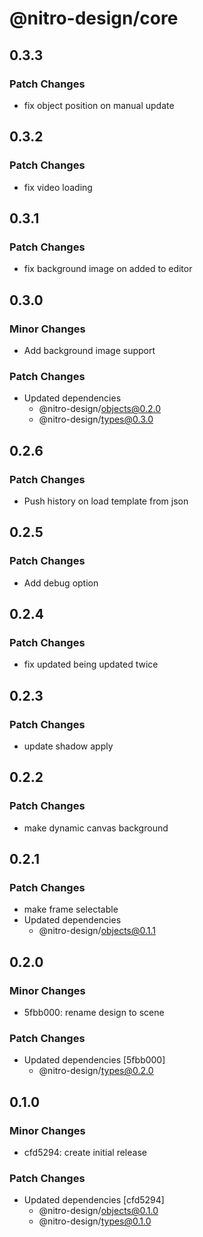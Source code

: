 # @nitro-design/core

## 0.3.3

### Patch Changes

- fix object position on manual update

## 0.3.2

### Patch Changes

- fix video loading

## 0.3.1

### Patch Changes

- fix background image on added to editor

## 0.3.0

### Minor Changes

- Add background image support

### Patch Changes

- Updated dependencies
  - @nitro-design/objects@0.2.0
  - @nitro-design/types@0.3.0

## 0.2.6

### Patch Changes

- Push history on load template from json

## 0.2.5

### Patch Changes

- Add debug option

## 0.2.4

### Patch Changes

- fix updated being updated twice

## 0.2.3

### Patch Changes

- update shadow apply

## 0.2.2

### Patch Changes

- make dynamic canvas background

## 0.2.1

### Patch Changes

- make frame selectable
- Updated dependencies
  - @nitro-design/objects@0.1.1

## 0.2.0

### Minor Changes

- 5fbb000: rename design to scene

### Patch Changes

- Updated dependencies [5fbb000]
  - @nitro-design/types@0.2.0

## 0.1.0

### Minor Changes

- cfd5294: create initial release

### Patch Changes

- Updated dependencies [cfd5294]
  - @nitro-design/objects@0.1.0
  - @nitro-design/types@0.1.0
